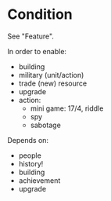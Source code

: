 # Condition

See "Feature".

In order to enable:

* building
* military (unit/action)
* trade (new) resource
* upgrade
* action:
    - mini game: 17/4, riddle
    - spy
    - sabotage

Depends on:

* people
* history!
* building
* achievement
* upgrade
